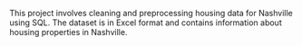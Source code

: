 This project involves cleaning and preprocessing housing data for Nashville using SQL. The dataset is in Excel format and contains information about housing properties in Nashville. 
